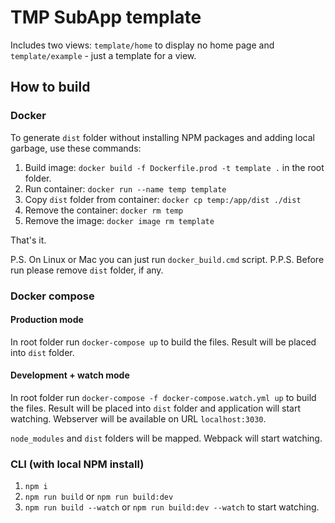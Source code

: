 # TMP SubApp template

Includes two views: `template/home` to display no home page and `template/example`  - just a template for a view.

## How to build

### Docker

To generate `dist` folder without installing NPM packages and adding local garbage, use these commands:

1. Build image: `docker build -f Dockerfile.prod -t template .` in the root folder.
2. Run container: `docker run --name temp template`
3. Copy `dist` folder from container: `docker cp temp:/app/dist ./dist`
4. Remove the container: `docker rm temp`
5. Remove the image: `docker image rm template`

That's it.

P.S. On Linux or Mac you can just run `docker_build.cmd` script.
P.P.S. Before run please remove `dist` folder, if any.

### Docker compose

#### Production mode

In root folder run `docker-compose up` to build the files. Result will be
placed into `dist` folder.

#### Development + watch mode
In root folder run `docker-compose -f docker-compose.watch.yml up` to build the files. Result will be placed into `dist` folder and application will start watching. Webserver will be available on URL `localhost:3030`.

`node_modules` and `dist` folders will be mapped. Webpack will start watching.

### CLI (with local NPM install)

1. `npm i`
2. `npm run build` or `npm run build:dev`
3. `npm run build --watch` or `npm run build:dev --watch` to start watching.
